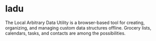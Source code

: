 # ladu
The Local Arbitrary Data Utility is a browser-based tool for creating, organizing, and managing custom data structures offline.  Grocery lists, calendars, tasks, and contacts are among the possibilities.
